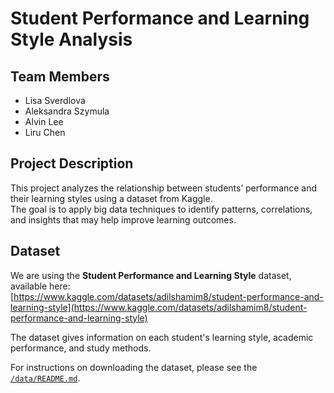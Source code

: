 # Student Performance and Learning Style Analysis

## Team Members
- Lisa Sverdlova
- Aleksandra Szymula
- Alvin Lee
- Liru Chen

## Project Description
This project analyzes the relationship between students’ performance and their learning styles using a dataset from Kaggle.  
The goal is to apply big data techniques to identify patterns, correlations, and insights that may help improve learning outcomes.

## Dataset
We are using the **Student Performance and Learning Style** dataset, available here:  
[https://www.kaggle.com/datasets/adilshamim8/student-performance-and-learning-style](https://www.kaggle.com/datasets/adilshamim8/student-performance-and-learning-style)

The dataset gives information on each student's learning style, academic performance, and study methods.

For instructions on downloading the dataset, please see the [`/data/README.md`](data/README.md).
